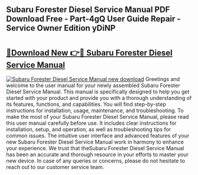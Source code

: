 ## Subaru Forester Diesel Service Manual PDF Download Free - Part-4gQ User Guide Repair - Service Owner Edition yDiNP

# <h2><a href="http://bc58931.oget.top/?id=Subaru+Forester+Diesel+Service+Manual">🔗Download New 👉🔴 Subaru Forester Diesel Service Manual</a></h2>

[![Subaru Forester Diesel Service Manual new download](https://i.imgur.com/5g1atiW.png)](http://bc58931.oget.top/?id=Subaru+Forester+Diesel+Service+Manual)
Greetings and welcome to the user manual for your newly assembled Subaru Forester Diesel Service Manual. This manual is specifically designed to help you get started with your product and provide you with a thorough understanding of its features, functions, and capabilities. You will find step-by-step instructions for installation, usage, maintenance, and troubleshooting. To make the most of your Subaru Forester Diesel Service Manual, please read this user manual carefully before use. It includes clear instructions for installation, setup, and operation, as well as troubleshooting tips for common issues. The intuitive user interface and advanced features of your new Subaru Forester Diesel Service Manual work in harmony to enhance your experience. We trust that theSubaru Forester Diesel Service Manual has been an accurate and thorough resource in your efforts to master your new device. In case of any queries or concerns, please do not hesitate to reach out to our customer service team.
